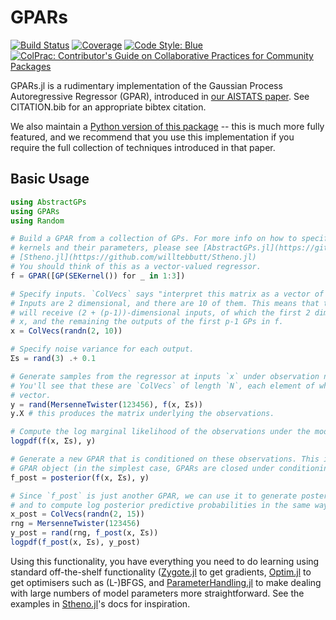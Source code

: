 # GPARs

[![Build Status](https://github.com/willtebbutt/GPARs.jl/workflows/CI/badge.svg)](https://github.com/willtebbutt/GPARs.jl/actions)
[![Coverage](https://codecov.io/gh/willtebbutt/GPARs.jl/branch/master/graph/badge.svg)](https://codecov.io/gh/willtebbutt/GPARs.jl)
[![Code Style: Blue](https://img.shields.io/badge/code%20style-blue-4495d1.svg)](https://github.com/invenia/BlueStyle)
[![ColPrac: Contributor's Guide on Collaborative Practices for Community Packages](https://img.shields.io/badge/ColPrac-Contributor's%20Guide-blueviolet)](https://github.com/SciML/ColPrac)

GPARs.jl is a rudimentary implementation of the Gaussian Process Autoregressive Regressor (GPAR), introduced in [our AISTATS paper](http://proceedings.mlr.press/v89/requeima19a.html). See CITATION.bib for an appropriate bibtex citation.

We also maintain a [Python version of this package](https://github.com/wesselb/gpar) -- this is much more fully featured, and we recommend that you use this implementation if you require the full collection of techniques introduced in that paper.

## Basic Usage

```julia
using AbstractGPs
using GPARs
using Random

# Build a GPAR from a collection of GPs. For more info on how to specify particular
# kernels and their parameters, please see [AbstractGPs.jl](https://github.com/willtebbutt/AbstractGPs.jl) or
# [Stheno.jl](https://github.com/willtebbutt/Stheno.jl)
# You should think of this as a vector-valued regressor.
f = GPAR([GP(SEKernel()) for _ in 1:3])

# Specify inputs. `ColVecs` says "interpret this matrix as a vector of column-vecrors".
# Inputs are 2 dimensional, and there are 10 of them. This means that the pth GP in f
# will receive (2 + (p-1))-dimensional inputs, of which the first 2 dimensions comprise
# x, and the remaining the outputs of the first p-1 GPs in f.
x = ColVecs(randn(2, 10))

# Specify noise variance for each output.
Σs = rand(3) .+ 0.1

# Generate samples from the regressor at inputs `x` under observation noise `Σs`.
# You'll see that these are `ColVecs` of length `N`, each element of which is a length 3
# vector.
y = rand(MersenneTwister(123456), f(x, Σs))
y.X # this produces the matrix underlying the observations.

# Compute the log marginal likelihood of the observations under the model.
logpdf(f(x, Σs), y)

# Generate a new GPAR that is conditioned on these observations. This is just another
# GPAR object (in the simplest case, GPARs are closed under conditioning).
f_post = posterior(f(x, Σs), y)

# Since `f_post` is just another GPAR, we can use it to generate posterior samples
# and to compute log posterior predictive probabilities in the same way as the prior.
x_post = ColVecs(randn(2, 15))
rng = MersenneTwister(123456)
y_post = rand(rng, f_post(x, Σs))
logpdf(f_post(x, Σs), y_post)
```

Using this functionality, you have everything you need to do learning using standard
off-the-shelf functionality ([Zygote.jl](https://github.com/FluxML/Zygote.jl/) to get gradients, [Optim.jl](https://github.com/JuliaNLSolvers/Optim.jl) to get optimisers such as (L-)BFGS, and [ParameterHandling.jl](https://github.com/invenia/ParameterHandling.jl/) to make dealing with large numbers of model parameters more straightforward.
See the examples in [Stheno.jl](https://github.com/willtebbutt/Stheno.jl)'s docs for inspiration.
